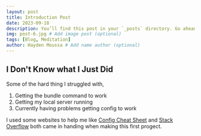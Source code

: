 ```yaml
---
layout: post
title: Introduction Post
date: 2023-09-18
description: You’ll find this post in your `_posts` directory. Go ahead and edit it and re-build the site to see your changes. # Add post description (optional)
img: post-6.jpg # Add image post (optional)
tags: [Blog, Meditation]
author: Hayden Moussa # Add name author (optional)
---
```

## I Don't Know what I Just Did

Some of the hard thing I struggled with,
1. Getting the bundle command to work
2. Getting my local server running
3. Currently having problems getting config to work

I used some websites to help me like [Config Cheat Sheet](https://www.markdownguide.org/cheat-sheet#:~:text=Extended%20Syntax%20%20%20%20Element%20%20,sentence%20with%20a%20footnote.%207%20more%20rows%20) and [Stack Overflow](https://stackoverflow.com/) both came in handing when making this first progect. 
